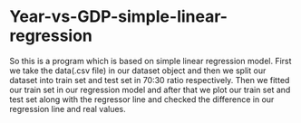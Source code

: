 # Year-vs-GDP-simple-linear-regression


So this is a program which is based on simple linear regression model. First we take the data(.csv file) in our dataset object and then we split our dataset into train set and test set in 70:30 ratio respectively. Then we fitted our train set in our regression model and after that we plot our train set and test set along with the regressor line and checked the difference in our regression line and real values.
